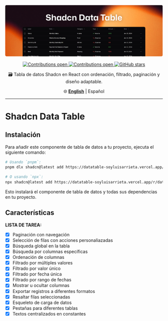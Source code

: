 <div align="center">

  <a href="https://github.com/user-attachments/assets/68ca3eb7-3ca7-45e2-876f-e87be9928a12"> ![Git aliases](./docs/readme-cover.png) </a>

  <a href="https://github.com/soyluisarrieta/shadcn-datatable/pulls"> ![Contributions open](https://img.shields.io/badge/Contributions-open-blue.svg) </a><a href="https://github.com/soyluisarrieta/shadcn-datatable/blob/master/LICENSE"> ![Contributions open](https://img.shields.io/badge/license-MIT-green.svg) </a>[![GitHub stars](https://img.shields.io/github/stars/soyluisarrieta/shadcn-datatable.svg?style=social&label=Stars&maxAge=2592000)](https://github.com/soyluisarrieta/shadcn-datatable/stargazers)

  <p>🗃️ Tabla de datos Shadcn en React con ordenación, filtrado, paginación y diseño adaptable.</p>  
  
  🌐 [**English**](./README.md) | Español
</div>

***

# Shadcn Data Table

## Instalación

Para añadir este componente de tabla de datos a tu proyecto, ejecuta el siguiente comando:

```bash
# Usando `pnpm`:
pnpm dlx shadcn@latest add https://datatable-soyluisarrieta.vercel.app/r/data-table.json
```

```bash
# O usando `npx`:
npx shadcn@latest add https://datatable-soyluisarrieta.vercel.app/r/data-table.json
```

Esto instalará el componente de tabla de datos y todas sus dependencias en tu proyecto.

## Características

**LISTA DE TAREA:**

- [x] Paginación con navegación
- [x] Selección de filas con acciones personaliazadas
- [x] Búsqueda global en la tabla
- [x] Búsqueda por columnas específicas
- [x] Ordenación de columnas
- [x] Filtrado por múltiples valores
- [x] Filtrado por valor único
- [x] Filtrado por fecha única
- [x] Filtrado por rango de fechas
- [x] Mostrar u ocultar columnas
- [x] Exportar registros a diferentes formatos
- [x] Resaltar filas seleccionadas
- [x] Esqueleto de carga de datos
- [x] Pestañas para diferentes tablas
- [x] Textos centralizados en constantes
